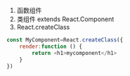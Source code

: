 1. 函数组件
2. 类组件 extends React.Component
3. React.createClass
```javascript
const MyComponent=React.createClass({
    render:function () {
        return <h1>mycomponent</h1>
    }
})
```
